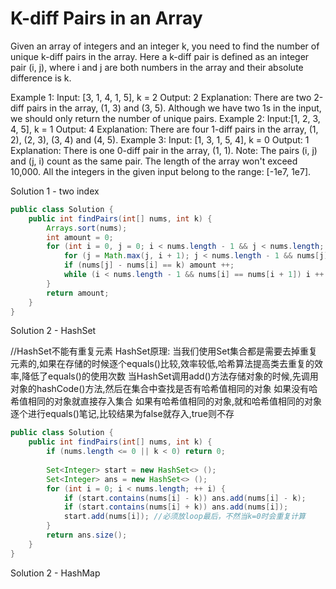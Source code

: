 # K-diff Pairs in an Array

Given an array of integers and an integer k, you need to find the number of unique k-diff pairs in the array. Here a k-diff pair is defined as an integer pair (i, j), where i and j are both numbers in the array and their absolute difference is k.

Example 1:
Input: [3, 1, 4, 1, 5], k = 2
Output: 2
Explanation: There are two 2-diff pairs in the array, (1, 3) and (3, 5).
Although we have two 1s in the input, we should only return the number of unique pairs.
Example 2:
Input:[1, 2, 3, 4, 5], k = 1
Output: 4
Explanation: There are four 1-diff pairs in the array, (1, 2), (2, 3), (3, 4) and (4, 5).
Example 3:
Input: [1, 3, 1, 5, 4], k = 0
Output: 1
Explanation: There is one 0-diff pair in the array, (1, 1).
Note:
The pairs (i, j) and (j, i) count as the same pair.
The length of the array won't exceed 10,000.
All the integers in the given input belong to the range: [-1e7, 1e7].

Solution 1 - two index
```java
public class Solution {
    public int findPairs(int[] nums, int k) {
        Arrays.sort(nums);
        int amount = 0;
        for (int i = 0, j = 0; i < nums.length - 1 && j < nums.length; ++ i) {
            for (j = Math.max(j, i + 1); j < nums.length - 1 && nums[j] - nums[i] < k; ++ j) ;
            if (nums[j] - nums[i] == k) amount ++;
            while (i < nums.length - 1 && nums[i] == nums[i + 1]) i ++ ;
        }
        return amount;
    }
}
```

Solution 2 - HashSet

//HashSet不能有重复元素
HashSet原理:
当我们使用Set集合都是需要去掉重复元素的,如果在存储的时候逐个equals()比较,效率较低,哈希算法提高类去重复的效率,降低了equals()的使用次数
当HashSet调用add()方法存储对象的时候,先调用对象的hashCode()方法,然后在集合中查找是否有哈希值相同的对象
如果没有哈希值相同的对象就直接存入集合
如果有哈希值相同的对象,就和哈希值相同的对象逐个进行equals()笔记,比较结果为false就存入,true则不存

```java
public class Solution {
    public int findPairs(int[] nums, int k) {
        if (nums.length <= 0 || k < 0) return 0;
        
        Set<Integer> start = new HashSet<> ();
        Set<Integer> ans = new HashSet<> ();
        for (int i = 0; i < nums.length; ++ i) {
            if (start.contains(nums[i] - k)) ans.add(nums[i] - k);
            if (start.contains(nums[i] + k)) ans.add(nums[i]);
            start.add(nums[i]); //必须放loop最后，不然当k=0时会重复计算
        }
        return ans.size();
    }
}
```

Solution 2 - HashMap
